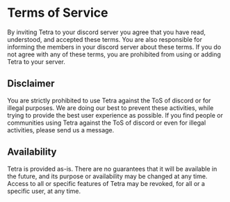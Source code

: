 # Terms of Service
By inviting Tetra to your discord server you agree that you have read, understood, and accepted these terms. You are also responsible for informing the members in your discord server about these terms. If you do not agree with any of these terms, you are prohibited from using or adding Tetra to your server.

## Disclaimer
You are strictly prohibited to use Tetra against the ToS of discord or for illegal purposes. We are doing our best to prevent these activities, while trying to provide the best user experience as possible. If you find people or communities using Tetra against the ToS of discord or even for illegal activities, please send us a message.

## Availability
Tetra is provided as-is. There are no guarantees that it will be available in the future, and its purpose or availability may be changed at any time.
Access to all or specific features of Tetra may be revoked, for all or a specific user, at any time.
